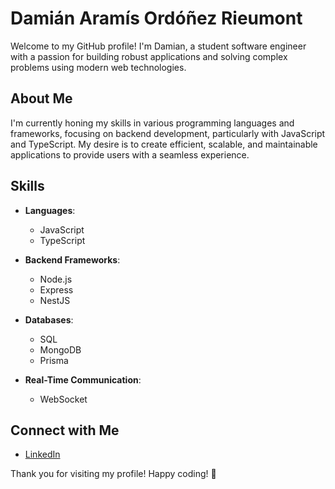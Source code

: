 # Damián Aramís Ordóñez Rieumont

Welcome to my GitHub profile! I'm Damian, a student software engineer with a passion for building robust applications and solving complex problems using modern web technologies.

## About Me

I'm currently honing my skills in various programming languages and frameworks, focusing on backend development, particularly with JavaScript and TypeScript. My desire is to create efficient, scalable, and maintainable applications to provide users with a seamless experience.

## Skills

- **Languages**: 
  - JavaScript
  - TypeScript

- **Backend Frameworks**: 
  - Node.js
  - Express
  - NestJS

- **Databases**: 
  - SQL
  - MongoDB
  - Prisma

- **Real-Time Communication**: 
  - WebSocket

## Connect with Me

- [LinkedIn](https://www.linkedin.com/in/damianrieumont/)

Thank you for visiting my profile! Happy coding! 🚀

